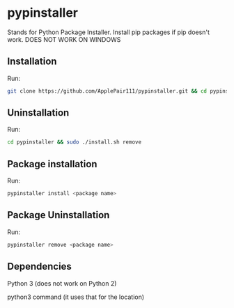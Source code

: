 # pypinstaller
Stands for Python Package Installer. Install pip packages if pip doesn't work. DOES NOT WORK ON WINDOWS
## Installation
Run:
```bash
git clone https://github.com/ApplePair111/pypinstaller.git && cd pypinstaller && chmod +x ./installer.sh && sudo ./installer.sh install
```
## Uninstallation
Run:
```bash
cd pypinstaller && sudo ./install.sh remove
```
## Package installation
Run:
```bash
pypinstaller install <package name>
```
## Package Uninstallation
Run:
```bash
pypinstaller remove <package name>
```
## Dependencies

Python 3 (does not work on Python 2) 

python3 command (it uses that for the location)
